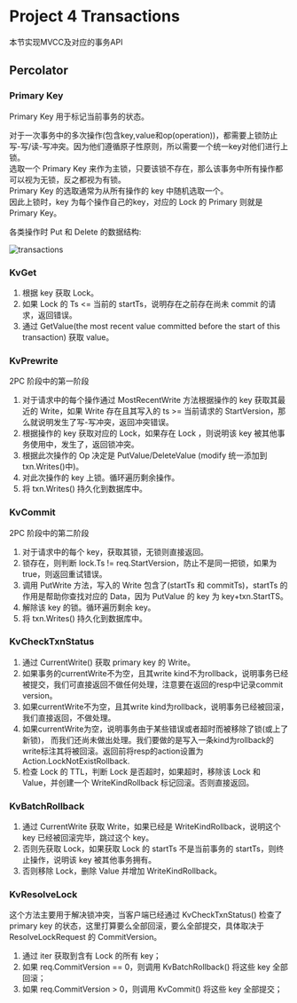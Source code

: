 # Project 4 Transactions

本节实现MVCC及对应的事务API

## Percolator

### Primary Key

Primary Key 用于标记当前事务的状态。

对于一次事务中的多次操作(包含key,value和op(operation))，都需要上锁防止写-写/读-写冲突。因为他们遵循原子性原则，所以需要一个统一key对他们进行上锁。  
选取一个 Primary Key 来作为主锁，只要该锁不存在，那么该事务中所有操作都可以视为无锁，反之都视为有锁。  
Primary Key 的选取通常为从所有操作的 key 中随机选取一个。  
因此上锁时，key 为每个操作自己的key，对应的 Lock 的 Primary 则就是Primary Key。

各类操作时 Put 和 Delete 的数据结构:

![transactions](https://cdn.jsdelivr.net/gh/starmilkxin/picturebed/img/Transactions.png)

### KvGet

1. 根据 key 获取 Lock。
2. 如果 Lock 的 Ts <= 当前的 startTs，说明存在之前存在尚未 commit 的请求，返回错误。
3. 通过 GetValue(the most recent value committed before the start of this transaction) 获取 value。

### KvPrewrite

2PC 阶段中的第一阶段

1. 对于请求中的每个操作通过 MostRecentWrite 方法根据操作的 key 获取其最近的 Write，如果 Write 存在且其写入的 ts >= 当前请求的 StartVersion，那么就说明发生了写-写冲突，返回冲突错误。
2. 根据操作的 key 获取对应的 Lock，如果存在 Lock ，则说明该 key 被其他事务使用中，发生了，返回锁冲突。
3. 根据此次操作的 Op 决定是 PutValue/DeleteValue (modify 统一添加到 txn.Writes()中)。
4. 对此次操作的 key 上锁。循环遍历剩余操作。
5. 将 txn.Writes() 持久化到数据库中。

### KvCommit

2PC 阶段中的第二阶段

1. 对于请求中的每个 key，获取其锁，无锁则直接返回。
2. 锁存在，则判断 lock.Ts != req.StartVersion，防止不是同一把锁，如果为 true，则返回重试错误。
3. 调用 PutWrite 方法，写入的 Write 包含了(startTs 和 commitTs)，startTs 的作用是帮助你查找对应的 Data，因为 PutValue 的 key 为 key+txn.StartTS。
4. 解除该 key 的锁。循环遍历剩余 key。
5. 将 txn.Writes() 持久化到数据库中。

### KvCheckTxnStatus

1. 通过 CurrentWrite() 获取 primary key 的 Write。
2. 如果事务的currentWrite不为空，且其write kind不为rollback，说明事务已经被提交，我们可直接返回不做任何处理，注意要在返回的resp中记录commit version。
3. 如果currentWrite不为空，且其write kind为rollback，说明事务已经被回滚，我们直接返回，不做处理。
4. 如果currentWrite为空，说明事务由于某些错误或者超时而被移除了锁(或上了新锁)， 而我们还尚未做出处理。我们要做的是写入一条kind为rollback的write标注其将被回滚。返回前将resp的action设置为Action.LockNotExistRollback.
5. 检查 Lock 的 TTL，判断 Lock 是否超时，如果超时，移除该 Lock 和 Value，并创建一个 WriteKindRollback 标记回滚。否则直接返回。

### KvBatchRollback

1. 通过 CurrentWrite 获取 Write，如果已经是 WriteKindRollback，说明这个 key 已经被回滚完毕，跳过这个 key。
2. 否则先获取 Lock，如果获取 Lock 的 startTs 不是当前事务的 startTs，则终止操作，说明该 key 被其他事务拥有。
3. 否则移除 Lock，删除 Value 并增加 WriteKindRollback。

### KvResolveLock

这个方法主要用于解决锁冲突，当客户端已经通过 KvCheckTxnStatus() 检查了 primary key 的状态，这里打算要么全部回滚，要么全部提交，具体取决于 ResolveLockRequest 的 CommitVersion。

1. 通过 iter 获取到含有 Lock 的所有 key；
2. 如果 req.CommitVersion == 0，则调用 KvBatchRollback() 将这些 key 全部回滚；
3. 如果 req.CommitVersion > 0，则调用 KvCommit() 将这些 key 全部提交；